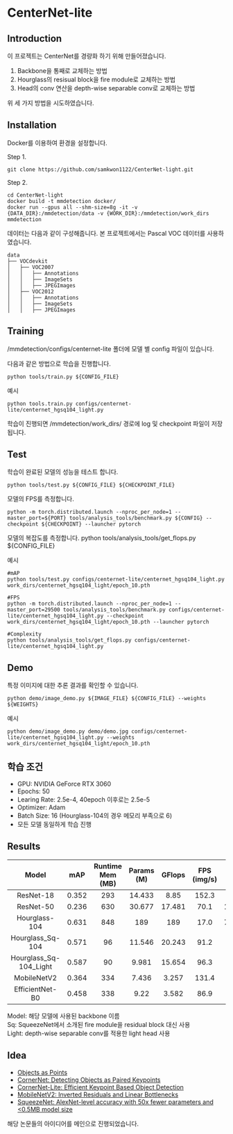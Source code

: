 # CenterNet-lite

## Introduction

이 프로젝트는 CenterNet를 경량화 하기 위해 만들어졌습니다.
1. Backbone을 통째로 교체하는 방법
2. Hourglass의 resisual block을 fire module로 교체하는 방법
3. Head의 conv 연산을 depth-wise separable conv로 교체하는 방법

위 세 가지 방법을 시도하였습니다.

## Installation

Docker를 이용하여 환경을 설정합니다.

Step 1.

    git clone https://github.com/samkwon1122/CenterNet-light.git

Step 2.

    cd CenterNet-light
    docker build -t mmdetection docker/
    docker run --gpus all --shm-size=8g -it -v {DATA_DIR}:/mmdetection/data -v {WORK_DIR}:/mmdetection/work_dirs mmdetection

데이터는 다음과 같이 구성해줍니다. 본 프로젝트에서는 Pascal VOC 데이터를 사용하였습니다.

    data
    ├── VOCdevkit
    │   ├── VOC2007
    │   │   ├── Annotations
    │   │   ├── ImageSets
    │   │   ├── JPEGImages
    │   ├── VOC2012
    │   │   ├── Annotations
    │   │   ├── ImageSets
    │   │   ├── JPEGImages

## Training

/mmdetection/configs/centernet-lite 폴더에 모델 별 config 파일이 있습니다.

다음과 같은 방법으로 학습을 진행합니다.

    python tools/train.py ${CONFIG_FILE}

예시

    python tools.train.py configs/centernet-lite/centernet_hgsq104_light.py

학습이 진행되면 /mmdetection/work_dirs/ 경로에 log 및 checkpoint 파일이 저장됩니다.

## Test

학습이 완료된 모델의 성능을 테스트 합니다.
    
    python tools/test.py ${CONFIG_FILE} ${CHECKPOINT_FILE}

모델의 FPS를 측정합니다.

    python -m torch.distributed.launch --nproc_per_node=1 --master_port=${PORT} tools/analysis_tools/benchmark.py ${CONFIG} --checkpoint ${CHECKPOINT} --launcher pytorch

모델의 복잡도를 측정합니다.
    python tools/analysis_tools/get_flops.py ${CONFIG_FILE}

예시

    #mAP
    python tools/test.py configs/centernet-lite/centernet_hgsq104_light.py work_dirs/centernet_hgsq104_light/epoch_10.pth

    #FPS
    python -m torch.distributed.launch --nproc_per_node=1 --master_port=29500 tools/analysis_tools/benchmark.py configs/centernet-lite/centernet_hgsq104_light.py --checkpoint work_dirs/centernet_hgsq104_light/epoch_10.pth --launcher pytorch

    #Complexity
    python tools/analysis_tools/get_flops.py configs/centernet-lite/centernet_hgsq104_light.py 

## Demo

특정 이미지에 대한 추론 결과를 확인할 수 있습니다.

    python demo/image_demo.py ${IMAGE_FILE} ${CONFIG_FILE} --weights ${WEIGHTS}

예시

    python demo/image_demo.py demo/demo.jpg configs/centernet-lite/centernet_hgsq104_light.py --weights work_dirs/centernet_hgsq104_light/epoch_10.pth

## 학습 조건

- GPU: NVIDIA GeForce RTX 3060
- Epochs: 50
- Learing Rate: 2.5e-4, 40epoch 이후로는 2.5e-5
- Optimizer: Adam
- Batch Size: 16 (Hourglass-104의 경우 메모리 부족으로 6)
- 모든 모델 동일하게 학습 진행

## Results

| Model | mAP | Runtime Mem (MB) | Params (M) | GFlops | FPS (img/s) | File Size (MB) | Config | Checkpoint |
|:-:|:-:|:-:|:-:|:-:|:-:|:-:|:-:|:-:|
| ResNet-18 | 0.352 | 293 | 14.433 | 8.85 | 152.3 | 63.14 | [config](./configs/centernet-lite/centernet_r18-dcnv2.py) | [checkpoint](https://drive.google.com/file/d/1ic2yW8z_jPUKHApSrMxLQfoNqgn_GBmo/view?usp=drive_link) |
| ResNet-50 | 0.236 | 630 | 30.677 | 17.481 | 70.1 | 125.35 | [config](./configs/centernet-lite/centernet_r50-dcnv2.py) | [checkpoint](https://drive.google.com/file/d/1mAfWWxmHcchYy_92SkdZy07UjNn3hJXk/view?usp=drive_link) |
| Hourglass-104 | 0.631 | 848 | 189 | 189 | 17.0 | 742.10 | [config](./configs/centernet-lite/centernet_hg104.py) | [checkpoint](https://drive.google.com/file/d/1YdAso1pzpdf80aCk_PZFey8o_EVmMOPW/view?usp=drive_link) |
| Hourglass_Sq-104 | 0.571 | 96 | 11.546 | 20.243 | 91.2 | 52.64 | [config](./configs/centernet-lite/centernet_hgsq104.py) | [checkpoint](https://drive.google.com/file/d/1LehrUJn55SX056PuKm4-qYjEekvx-N-w/view?usp=drive_link) |
| Hourglass_Sq-104_Light | 0.587 | 90 | 9.981 | 15.654 | 96.3 | 46.68 | [config](./configs/centernet-lite/centernet_hgsq104_light.py) | [checkpoint](https://drive.google.com/file/d/1shM0tsLsfkmzAxL-As9BvKklx6hXPTpC/view?usp=drive_link) |
| MobileNetV2 | 0.364 | 334 | 7.436 | 3.257 | 131.4 | 36.63 | [config](./configs/centernet-lite/centernet_mbv2-dcnv2.py) | [checkpoint](https://drive.google.com/file/d/1HYhEKaYbLE3b9Gcpa-5-iv0c5gPFCNdG/view?usp=drive_link) |
| EfficientNet-B0 | 0.458 | 338 | 9.22 | 3.582 | 86.9 | 43.50 | [config](./configs/centernet-lite/centernet_efb0-dcnv2.py) | [checkpoint](https://drive.google.com/file/d/1kfizlz-K3_aLLnn9ZTj-2DxDapC-wEid/view?usp=drive_link) |


Model: 해당 모델에 사용된 backbone 이름  
Sq: SqueezeNet에서 소개된 fire module을 residual block 대신 사용  
Light: depth-wise separable conv를 적용한 light head 사용

## Idea

- [Objects as Points](https://arxiv.org/pdf/1904.07850.pdf)
- [CornerNet: Detecting Objects as Paired Keypoints](https://arxiv.org/pdf/1808.01244.pdf)
- [CornerNet-Lite: Efficient Keypoint Based Object Detection](https://arxiv.org/pdf/1904.08900.pdf)
- [MobileNetV2: Inverted Residuals and Linear Bottlenecks](https://arxiv.org/pdf/1801.04381.pdf)
- [SqueezeNet: AlexNet-level accuracy with 50x fewer parameters and <0.5MB model size](https://arxiv.org/pdf/1602.07360.pdf)

해당 논문들의 아이디어를 메인으로 진행되었습니다.
